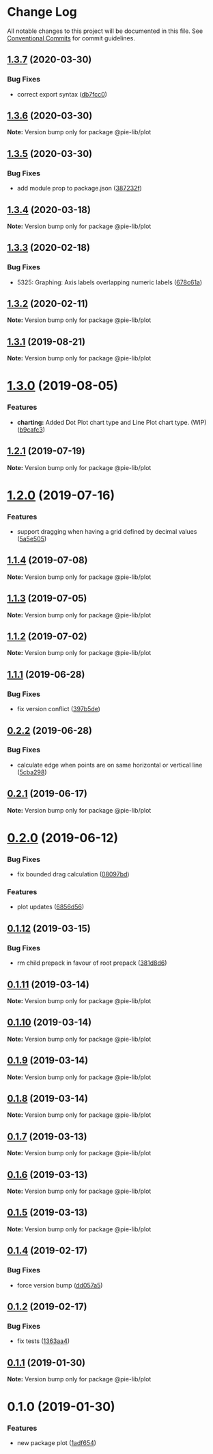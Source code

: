 # Change Log

All notable changes to this project will be documented in this file.
See [Conventional Commits](https://conventionalcommits.org) for commit guidelines.

## [1.3.7](https://github.com/pie-framework/pie-lib/compare/@pie-lib/plot@1.3.6...@pie-lib/plot@1.3.7) (2020-03-30)


### Bug Fixes

* correct export syntax ([db7fcc0](https://github.com/pie-framework/pie-lib/commit/db7fcc0))





## [1.3.6](https://github.com/pie-framework/pie-lib/compare/@pie-lib/plot@1.3.5...@pie-lib/plot@1.3.6) (2020-03-30)

**Note:** Version bump only for package @pie-lib/plot





## [1.3.5](https://github.com/pie-framework/pie-lib/compare/@pie-lib/plot@1.3.4...@pie-lib/plot@1.3.5) (2020-03-30)


### Bug Fixes

* add module prop to package.json ([387232f](https://github.com/pie-framework/pie-lib/commit/387232f))





## [1.3.4](https://github.com/pie-framework/pie-lib/compare/@pie-lib/plot@1.3.3...@pie-lib/plot@1.3.4) (2020-03-18)

**Note:** Version bump only for package @pie-lib/plot





## [1.3.3](https://github.com/pie-framework/pie-lib/compare/@pie-lib/plot@1.3.2...@pie-lib/plot@1.3.3) (2020-02-18)


### Bug Fixes

* 5325: Graphing: Axis labels overlapping numeric labels ([678c61a](https://github.com/pie-framework/pie-lib/commit/678c61a))





## [1.3.2](https://github.com/pie-framework/pie-lib/compare/@pie-lib/plot@1.3.1...@pie-lib/plot@1.3.2) (2020-02-11)

**Note:** Version bump only for package @pie-lib/plot





## [1.3.1](https://github.com/pie-framework/pie-lib/compare/@pie-lib/plot@1.3.0...@pie-lib/plot@1.3.1) (2019-08-21)

**Note:** Version bump only for package @pie-lib/plot





# [1.3.0](https://github.com/pie-framework/pie-lib/compare/@pie-lib/plot@1.2.1...@pie-lib/plot@1.3.0) (2019-08-05)


### Features

* **charting:** Added Dot Plot chart type and Line Plot chart type. (WIP) ([b9cafc3](https://github.com/pie-framework/pie-lib/commit/b9cafc3))





## [1.2.1](https://github.com/pie-framework/pie-lib/compare/@pie-lib/plot@1.2.0...@pie-lib/plot@1.2.1) (2019-07-19)

**Note:** Version bump only for package @pie-lib/plot





# [1.2.0](https://github.com/pie-framework/pie-lib/compare/@pie-lib/plot@1.1.4...@pie-lib/plot@1.2.0) (2019-07-16)


### Features

* support dragging when having a grid defined by decimal values ([5a5e505](https://github.com/pie-framework/pie-lib/commit/5a5e505))





## [1.1.4](https://github.com/pie-framework/pie-lib/compare/@pie-lib/plot@1.1.3...@pie-lib/plot@1.1.4) (2019-07-08)

**Note:** Version bump only for package @pie-lib/plot





## [1.1.3](https://github.com/pie-framework/pie-lib/compare/@pie-lib/plot@1.1.2...@pie-lib/plot@1.1.3) (2019-07-05)

**Note:** Version bump only for package @pie-lib/plot





## [1.1.2](https://github.com/pie-framework/pie-lib/compare/@pie-lib/plot@1.1.1...@pie-lib/plot@1.1.2) (2019-07-02)

**Note:** Version bump only for package @pie-lib/plot





## [1.1.1](https://github.com/pie-framework/pie-lib/compare/@pie-lib/plot@0.2.2...@pie-lib/plot@1.1.1) (2019-06-28)


### Bug Fixes

* fix version conflict ([397b5de](https://github.com/pie-framework/pie-lib/commit/397b5de))





## [0.2.2](https://github.com/pie-framework/pie-lib/compare/@pie-lib/plot@0.2.1...@pie-lib/plot@0.2.2) (2019-06-28)


### Bug Fixes

* calculate edge when points are on same horizontal or vertical line ([5cba298](https://github.com/pie-framework/pie-lib/commit/5cba298))





## [0.2.1](https://github.com/pie-framework/pie-lib/compare/@pie-lib/plot@0.2.0...@pie-lib/plot@0.2.1) (2019-06-17)

**Note:** Version bump only for package @pie-lib/plot





# [0.2.0](https://github.com/pie-framework/pie-lib/compare/@pie-lib/plot@0.1.12...@pie-lib/plot@0.2.0) (2019-06-12)


### Bug Fixes

* fix bounded drag calculation ([08097bd](https://github.com/pie-framework/pie-lib/commit/08097bd))


### Features

* plot updates ([6856d56](https://github.com/pie-framework/pie-lib/commit/6856d56))





## [0.1.12](https://github.com/pie-framework/pie-lib/compare/@pie-lib/plot@0.1.11...@pie-lib/plot@0.1.12) (2019-03-15)


### Bug Fixes

* rm child prepack in favour of root prepack ([381d8d6](https://github.com/pie-framework/pie-lib/commit/381d8d6))





## [0.1.11](https://github.com/pie-framework/pie-lib/compare/@pie-lib/plot@0.1.10...@pie-lib/plot@0.1.11) (2019-03-14)

**Note:** Version bump only for package @pie-lib/plot





## [0.1.10](https://github.com/pie-framework/pie-lib/compare/@pie-lib/plot@0.1.9...@pie-lib/plot@0.1.10) (2019-03-14)

**Note:** Version bump only for package @pie-lib/plot





## [0.1.9](https://github.com/pie-framework/pie-lib/compare/@pie-lib/plot@0.1.8...@pie-lib/plot@0.1.9) (2019-03-14)

**Note:** Version bump only for package @pie-lib/plot





## [0.1.8](https://github.com/pie-framework/pie-lib/compare/@pie-lib/plot@0.1.7...@pie-lib/plot@0.1.8) (2019-03-14)

**Note:** Version bump only for package @pie-lib/plot





## [0.1.7](https://github.com/pie-framework/pie-lib/compare/@pie-lib/plot@0.1.6...@pie-lib/plot@0.1.7) (2019-03-13)

**Note:** Version bump only for package @pie-lib/plot





## [0.1.6](https://github.com/pie-framework/pie-lib/compare/@pie-lib/plot@0.1.5...@pie-lib/plot@0.1.6) (2019-03-13)

**Note:** Version bump only for package @pie-lib/plot





## [0.1.5](https://github.com/pie-framework/pie-lib/compare/@pie-lib/plot@0.1.4...@pie-lib/plot@0.1.5) (2019-03-13)

**Note:** Version bump only for package @pie-lib/plot





## [0.1.4](https://github.com/pie-framework/pie-lib/compare/@pie-lib/plot@0.1.2...@pie-lib/plot@0.1.4) (2019-02-17)


### Bug Fixes

* force version bump ([dd057a5](https://github.com/pie-framework/pie-lib/commit/dd057a5))





## [0.1.2](https://github.com/pie-framework/pie-lib/compare/@pie-lib/plot@0.1.1...@pie-lib/plot@0.1.2) (2019-02-17)


### Bug Fixes

* fix tests ([1363aa4](https://github.com/pie-framework/pie-lib/commit/1363aa4))





## [0.1.1](https://github.com/pie-framework/pie-lib/compare/@pie-lib/plot@0.1.0...@pie-lib/plot@0.1.1) (2019-01-30)

**Note:** Version bump only for package @pie-lib/plot





# 0.1.0 (2019-01-30)


### Features

* new package plot ([1adf654](https://github.com/pie-framework/pie-lib/commit/1adf654))
